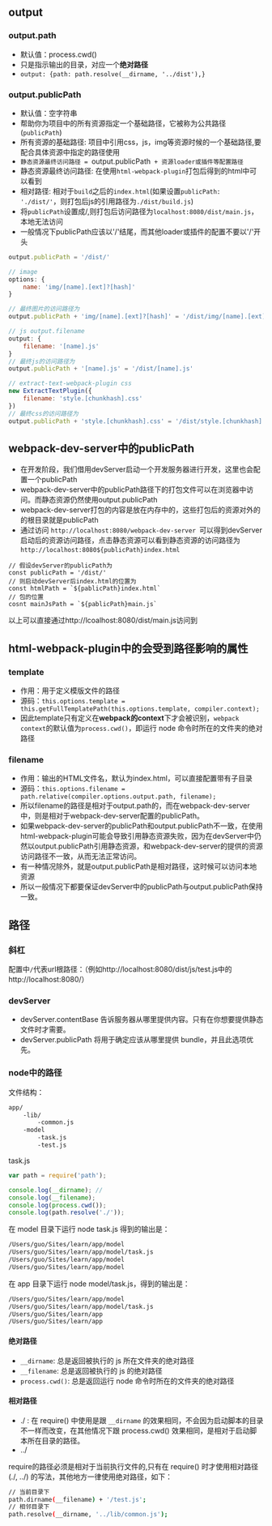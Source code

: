 ## output

### output.path

* 默认值：process.cwd()
* 只是指示输出的目录，对应一个**绝对路径**
* `output: {path: path.resolve(__dirname, '../dist'),}`

### output.publicPath

* 默认值：空字符串
* 帮助你为项目中的所有资源指定一个基础路径，它被称为公共路径(`publicPath`)
* 所有资源的基础路径: 项目中引用css，js，img等资源时候的一个基础路径,要配合具体资源中指定的路径使用
* `静态资源最终访问路径 = `output.publicPath` + 资源loader或插件等配置路径`
* 静态资源最终访问路径: 在使用`html-webpack-plugin`打包后得到的html中可以看到
* 相对路径: 相对于`build`之后的`index.html`(如果设置`publicPath: './dist/'`，则打包后js的引用路径为`./dist/build.js`)
* 将`publicPath`设置成/,则打包后访问路径为`localhost:8080/dist/main.js`，本地无法访问
* 一般情况下publicPath应该以'/'结尾，而其他loader或插件的配置不要以'/'开头


```js
output.publicPath = '/dist/'

// image
options: {
 	name: 'img/[name].[ext]?[hash]'
}

// 最终图片的访问路径为
output.publicPath + 'img/[name].[ext]?[hash]' = '/dist/img/[name].[ext]?[hash]'

// js output.filename
output: {
	filename: '[name].js'
}
// 最终js的访问路径为
output.publicPath + '[name].js' = '/dist/[name].js'

// extract-text-webpack-plugin css
new ExtractTextPlugin({
	filename: 'style.[chunkhash].css'
})
// 最终css的访问路径为
output.publicPath + 'style.[chunkhash].css' = '/dist/style.[chunkhash].css'
```
## webpack-dev-server中的publicPath

* 在开发阶段，我们借用devServer启动一个开发服务器进行开发，这里也会配置一个publicPath
* webpack-dev-server中的publicPath路径下的打包文件可以在浏览器中访问。而静态资源仍然使用output.publicPath
* webpack-dev-server打包的内容是放在内存中的，这些打包后的资源对外的的根目录就是publicPath
* 通过访问 `http://localhost:8080/webpack-dev-server `可以得到devServer启动后的资源访问路径，点击静态资源可以看到静态资源的访问路径为 `http://localhost:8080${publicPath}index.html`

```
// 假设devServer的publicPath为
const publicPath = '/dist/'
// 则启动devServer后index.html的位置为
const htmlPath = `${pablicPath}index.html`
// 包的位置
cosnt mainJsPath = `${pablicPath}main.js`
```
以上可以直接通过http://lcoalhost:8080/dist/main.js访问到

## html-webpack-plugin中的会受到路径影响的属性

### template

* 作用：用于定义模版文件的路径
* 源码：`this.options.template = this.getFullTemplatePath(this.options.template, compiler.context);`
* 因此template只有定义在**webpack的context**下才会被识别，`webpack context`的默认值为`process.cwd()`，即运行 node 命令时所在的文件夹的绝对路径

### filename

* 作用：输出的HTML文件名，默认为index.html，可以直接配置带有子目录
* 源码：`this.options.filename = path.relative(compiler.options.output.path, filename);`
* 所以filename的路径是相对于output.path的，而在webpack-dev-server中，则是相对于webpack-dev-server配置的publicPath。
* 如果webpack-dev-server的publicPath和output.publicPath不一致，在使用html-webpack-plugin可能会导致引用静态资源失败，因为在devServer中仍然以output.publicPath引用静态资源，和webpack-dev-server的提供的资源访问路径不一致，从而无法正常访问。
* 有一种情况除外，就是output.publicPath是相对路径，这时候可以访问本地资源
* 所以一般情况下都要保证devServer中的publicPath与output.publicPath保持一致。

## 路径

### 斜杠

配置中`/`代表url根路径：（例如http://localhost:8080/dist/js/test.js中的http://localhost:8080/）

### devServer

* devServer.contentBase 告诉服务器从哪里提供内容。只有在你想要提供静态文件时才需要。
* devServer.publicPath 将用于确定应该从哪里提供 bundle，并且此选项优先。

### node中的路径

文件结构：
```bash
app/
    -lib/
        -common.js
    -model
        -task.js
        -test.js
```

task.js

```js
var path = require('path');

console.log(__dirname); // 
console.log(__filename);
console.log(process.cwd());
console.log(path.resolve('./'));
```

在 model 目录下运行 node task.js 得到的输出是：

```bash
/Users/guo/Sites/learn/app/model
/Users/guo/Sites/learn/app/model/task.js
/Users/guo/Sites/learn/app/model
/Users/guo/Sites/learn/app/model
```
在 app 目录下运行 node model/task.js，得到的输出是：

```bash
/Users/guo/Sites/learn/app/model
/Users/guo/Sites/learn/app/model/task.js
/Users/guo/Sites/learn/app
/Users/guo/Sites/learn/app
```

#### 绝对路径

* `__dirname`: 总是返回被执行的 js 所在文件夹的绝对路径
* `__filename`: 总是返回被执行的 js 的绝对路径
* `process.cwd()`: 总是返回运行 node 命令时所在的文件夹的绝对路径

#### 相对路径

* ./ : 在 require() 中使用是跟 `__dirname` 的效果相同，不会因为启动脚本的目录不一样而改变，在其他情况下跟 process.cwd() 效果相同，是相对于启动脚本所在目录的路径。
* ../

require的路径必须是相对于当前执行文件的,只有在 require() 时才使用相对路径(./, ../) 的写法，其他地方一律使用绝对路径，如下：

```bash
// 当前目录下
path.dirname(__filename) + '/test.js';
// 相邻目录下
path.resolve(__dirname, '../lib/common.js');
```





























